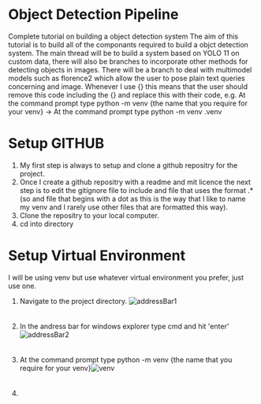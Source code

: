 # Object Detection Pipeline
Complete tutorial on building a object detection system
The aim of this tutorial is to build all of the componants required to build a objct detection system. The main thread will be to build a system based on YOLO 11 on custom data, there will also be branches to incorporate other methods for detecting objects in images.
There will be a branch to deal with multimodel models such as florence2 which allow the user to pose plain text queries concerning and image.
Whenever I use {} this means that the user should remove this code including the {} and replace this with their code, e.g. At the command prompt type python -m venv {the name that you require for your venv} -> At the command prompt type python -m venv .venv

# Setup GITHUB
1. My first step is always to setup and clone a github repositry for the project.
2. Once I create a github repositry with a readme and mit licence the next step is to edit the gitignore file to include and file that uses the format .* (so and file that begins with a dot as this is the way that I like to name my venv and I rarely use other files that are formatted this way).
3. Clone the repositry to your local computer.
4. cd into directory

# Setup Virtual Environment
I will be using venv but use whatever virtual environment you prefer, just use one.
1. Navigate to the project directory. ![addressBar1](https://github.com/user-attachments/assets/84af51f9-a805-439f-85a5-94498a3daf57) <br><br><br>
3. In the andress bar for windows explorer type cmd and hit 'enter'![addressBar2](https://github.com/user-attachments/assets/7290562b-7f91-4821-ab5c-31b5066340df)<br><br><br>
5. At the command prompt type python -m venv {the name that you require for your venv}![venv](https://github.com/user-attachments/assets/17de97ff-1851-4916-b09a-38efd91de0cb)<br><br><br>
7. 

